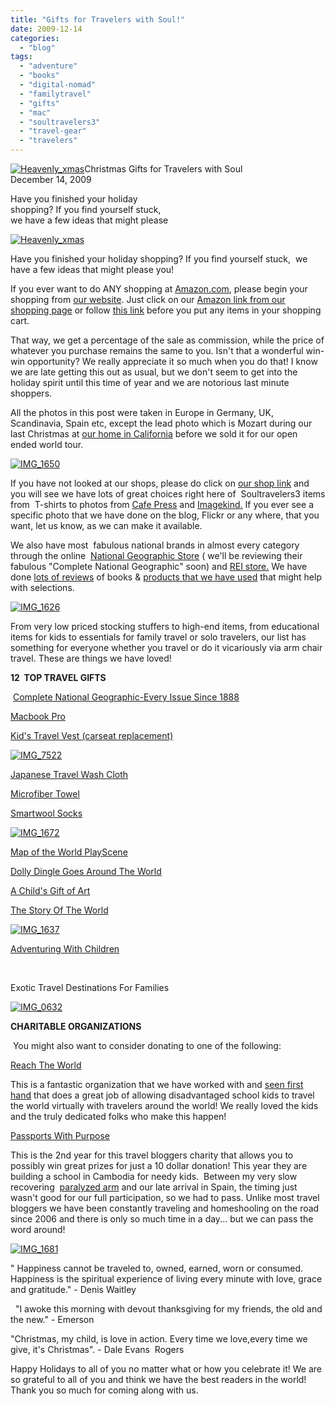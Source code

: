 ```yaml
---
title: "Gifts for Travelers with Soul!"
date: 2009-12-14
categories: 
  - "blog"
tags: 
  - "adventure"
  - "books"
  - "digital-nomad"
  - "familytravel"
  - "gifts"
  - "mac"
  - "soultravelers3"
  - "travel-gear"
  - "travelers"
---
```


[![Heavenly_xmas](https://pub-ac94b3f306b24c0dba4238943c97f2e1.r2.dev/6a00e5502a95078833012876394cc3970c.jpg)](https://pub-ac94b3f306b24c0dba4238943c97f2e1.r2.dev/6a00e5502a95078833012876394cc3970c.jpg)Christmas Gifts for Travelers with Soul  
December 14, 2009

Have you finished your holiday  
shopping? If you find yourself stuck,  
we have a few ideas that might please

<!--more-->

[![Heavenly_xmas](https://pub-ac94b3f306b24c0dba4238943c97f2e1.r2.dev/6a00e5502a95078833012876527730970c.jpg)](https://pub-ac94b3f306b24c0dba4238943c97f2e1.r2.dev/6a00e5502a95078833012876527730970c.jpg)  

Have you finished your holiday shopping? If you find yourself stuck,  we have a few ideas that might please you!  

If you ever want to do ANY shopping at [Amazon.com](http://www.amazon.com/b?node=283155&tag=soultravelers-20&camp=15329&creative=385873&linkCode=ur1&adid=07DHFGYEJJK5PFXFKJ62&), please begin your shopping from [our website](http://soultravelers3new.local/shop.html). Just click on our [Amazon link from our shopping page](http://soultravelers3new.local/shop.html) or follow [this link](http://www.amazon.com/exec/obidos/redirect?tag=soultravelers-20&path=subst/home/home.html) before you put any items in your shopping cart.

That way, we get a percentage of the sale as commission, while the price of whatever you purchase remains the same to you. Isn't that a wonderful win-win opportunity? We really appreciate it so much when you do that! I know we are late getting this out as usual, but we don't seem to get into the holiday spirit until this time of year and we are notorious last minute shoppers.

All the photos in this post were taken in Europe in Germany, UK, Scandinavia, Spain etc, except the lead photo which is Mozart during our last Christmas at [our home in California](http://soultravelers3new.local/2006/08/timing-is-eve-1.html) before we sold it for our open ended world tour.

[![IMG_1650](https://pub-ac94b3f306b24c0dba4238943c97f2e1.r2.dev/6a00e5502a9507883301287639500b970c.jpg)](https://pub-ac94b3f306b24c0dba4238943c97f2e1.r2.dev/6a00e5502a9507883301287639500b970c.jpg)  

If you have not looked at our shops, please do click on [our shop link](http://soultravelers3new.local/shop.html) and you will see we have lots of great choices right here of  Soultravelers3 items from  T-shirts to photos from [Cafe Press](http://www.cafepress.com/soultravelers3) and [Imagekind.](http://www.imagekind.com/MemberProfile.aspx?MID=066bd5b5-b070-4fb3-b417-c3039b5801f7) If you ever see a specific photo that we have done on the blog, Flickr or any where, that you want, let us know, as we can make it available.

We also have most  fabulous national brands in almost every category through the online  [National Geographic Store](http://shop.nationalgeographic.com/ngs/browse/category_new.jsp?categoryId=A211&addFacet=9004:A211&code=AF10062) ( we'll be reviewing their fabulous "Complete National Geographic" soon) and [REI store.](http://www.rei.com/cj/category/1/q/REI+ecoSensitive?cm_mmc=CJ-_-Aff-_-2925430-_-10543607&PID=2925430&AID=10543607) We have done [lots of reviews](https://pub-ac94b3f306b24c0dba4238943c97f2e1.r2.dev/soultravelers3/book_reviews/index.html) of books & [products that we have used](https://pub-ac94b3f306b24c0dba4238943c97f2e1.r2.dev/soultravelers3/travel_gear_reviews/index.html) that might help with selections.

[![IMG_1626](https://pub-ac94b3f306b24c0dba4238943c97f2e1.r2.dev/6a00e5502a950788330120a73694ff970b.jpg)](https://pub-ac94b3f306b24c0dba4238943c97f2e1.r2.dev/6a00e5502a950788330120a73694ff970b.jpg)

From very low priced stocking stuffers to high-end items, from educational items for kids to essentials for family travel or solo travelers, our list has something for everyone whether you travel or do it vicariously via arm chair travel. These are things we have loved!

**12  TOP TRAVEL GIFTS**

 [Complete National Geographic-Every Issue Since 1888](http://www.amazon.com/Complete-National-Geographic-Every-Issue/dp/1426296355/ref=pd_sim_b_3)

[Macbook Pro](http://www.amazon.com/dp/B0013FPYRK?tag=soultravelers-20&camp=14573&creative=327641&linkCode=as1&creativeASIN=B0013FPYRK&adid=180QB5EJ0EFXB69815MR&)

[Kid's Travel Vest (carseat replacement)](http://www.amazon.com/gp/aws/cart/add.html?SessionId=182-3835882-9731400&SubscriptionId=D68HUNXKLHS4J&AssociateTag=soultravelers-20&ASIN.1=B000MGWEII&Quantity.1=1&adid=1K91XY98HF3VRQYJ99YT&linkCode=as1&OfferListingId.1=NsB1kT%252BctnMPmrEFzeqGTVtPEbY6HbZJrrA2WpieKY4lUZUBamCu41pPIccuMTwZSw6ghT8KapQ3otCDcafB4f505MFgRl4TI%252Fr7DGA9MsS%252FYVmcp8TZh%252Fcl63Znx39tdylpI3XmTvfLfMEWT%252FLn3A%253D%253D&submit.add.x=40&submit.add.y=10&submit.add=Buy+from+Amazon.com)

[](http://www.amazon.com/gp/aws/cart/add.html?SessionId=182-3835882-9731400&SubscriptionId=D68HUNXKLHS4J&AssociateTag=soultravelers-20&ASIN.1=B000MGWEII&Quantity.1=1&adid=1K91XY98HF3VRQYJ99YT&linkCode=as1&OfferListingId.1=NsB1kT%252BctnMPmrEFzeqGTVtPEbY6HbZJrrA2WpieKY4lUZUBamCu41pPIccuMTwZSw6ghT8KapQ3otCDcafB4f505MFgRl4TI%252Fr7DGA9MsS%252FYVmcp8TZh%252Fcl63Znx39tdylpI3XmTvfLfMEWT%252FLn3A%253D%253D&submit.add.x=40&submit.add.y=10&submit.add=Buy+from+Amazon.co)

[![IMG_7522](https://pub-ac94b3f306b24c0dba4238943c97f2e1.r2.dev/6a00e5502a95078833012876395226970c.jpg)](http://soultravelers3new.local/wp-content/uploads/wp-content/uploads/2025/09/6a00e5502a95078833012876395226970c-300x225.jpg)

[Japanese Travel Wash Cloth](http://www.amazon.com/dp/B000CSF67M?tag=soultravelers-20&camp=14573&creative=327641&linkCode=as1&creativeASIN=B000CSF67M&adid=0AXAG1F0MFBTK6VAN7E2&)

[Microfiber Towel](http://www.amazon.com/dp/B000BC1LBO?tag=soultravelers-20&camp=14573&creative=327641&linkCode=as1&creativeASIN=B000BC1LBO&adid=0DSJ9MZ0EHP0HXCB1KM9&)

[Smartwool Socks](http://www.amazon.com/dp/B0000DYNCB?tag=soultravelers-20&camp=14573&creative=327641&linkCode=as1&creativeASIN=B0000DYNCB&adid=089RBRG3V42PCYF0V678&)

[![IMG_1672](https://pub-ac94b3f306b24c0dba4238943c97f2e1.r2.dev/6a00e5502a95078833012876395312970c.jpg)](http://soultravelers3new.local/wp-content/uploads/wp-content/uploads/2025/09/6a00e5502a95078833012876395312970c-150x150.jpg) 

[Map of the World PlayScene](http://www.amazon.com/Map-of-the-World-PlayScene/dp/B002UN3AJS/ref=sr_1_1?ie=UTF8&s=toys-and-games&qid=1260384104&sr=8-1)

[Dolly Dingle Goes Around The World](http://www.amazon.com/Dolly-Dingle-Paper-Dolls-Drayton/dp/0486237117/ref=pd_sim_b_1)

[A Child's Gift of Art](http://www.amazon.com/dp/0764175246?tag=soultravelers-20&camp=14573&creative=327641&linkCode=as1&creativeASIN=0764175246&adid=01V6BMKSTD3A1803DSEG&)

[The Story Of The World](http://www.amazon.com/dp/1933339004?tag=soultravelers-20&camp=14573&creative=327641&linkCode=as1&creativeASIN=1933339004&adid=0THW22FJ3MEXD3HKECFH&)

  
[![IMG_1637](https://pub-ac94b3f306b24c0dba4238943c97f2e1.r2.dev/6a00e5502a9507883301287639554f970c.jpg)](http://soultravelers3new.local/wp-content/uploads/wp-content/uploads/2025/09/6a00e5502a9507883301287639554f970c-300x225.jpg) 

[Adventuring With Children](http://www.amazon.com/dp/0962756245?tag=soultravelers-20&camp=14573&creative=327641&linkCode=as1&creativeASIN=0962756245&adid=0C2YA9466S2KMH5ZW3CT&)

[  
](http://www.amazon.com/dp/1891661361?tag=soultravelers-20&camp=14573&creative=327641&linkCode=as1&creativeASIN=1891661361&adid=0EVD72V2B388HCFGEEYS&)

Exotic Travel Destinations For Families

  

[![IMG_0632](https://pub-ac94b3f306b24c0dba4238943c97f2e1.r2.dev/6a00e5502a950788330120a74f0efe970b.jpg)](https://pub-ac94b3f306b24c0dba4238943c97f2e1.r2.dev/6a00e5502a950788330120a74f0efe970b.jpg)

**CHARITABLE ORGANIZATIONS**

 You might also want to consider donating to one of the following:

[Reach The World](http://www.reachtheworld.org/)

This is a fantastic organization that we have worked with and [seen first hand](http://soultravelers3new.local/2008/12/i-have-not-forg.html) that does a great job of allowing disadvantaged school kids to travel the world virtually with travelers around the world! We really loved the kids and the truly dedicated folks who make this happen!

[Passports With Purpose](http://www.passportswithpurpose.com/)

This is the 2nd year for this travel bloggers charity that allows you to possibly win great prizes for just a 10 dollar donation! This year they are building a school in Cambodia for needy kids.  Between my very slow recovering  [paralyzed arm](http://soultravelers3new.local/2009/09/-a-travelers-tragic-tale-handling-travel-disasters-medical-emergency-.html) and our late arrival in Spain, the timing just wasn't good for our full participation, so we had to pass. Unlike most travel bloggers we have been constantly traveling and homeshooling on the road since 2006 and there is only so much time in a day... but we can pass the word around!

[![IMG_1681](https://pub-ac94b3f306b24c0dba4238943c97f2e1.r2.dev/6a00e5502a950788330128765243b6970c.jpg)](https://pub-ac94b3f306b24c0dba4238943c97f2e1.r2.dev/6a00e5502a950788330128765243b6970c.jpg)

" Happiness cannot be traveled to, owned, earned, worn or consumed. Happiness is the spiritual experience of living every minute with love, grace and gratitude." - Denis Waitley  

  "I awoke this morning with devout thanksgiving for my friends, the old and the new." - Emerson

"Christmas, my child, is love in action. Every time we love,every time we give, it's Christmas". - Dale Evans  Rogers

  

Happy Holidays to all of you no matter what or how you celebrate it! We are so grateful to all of you and think we have the best readers in the world! Thank you so much for coming along with us.
